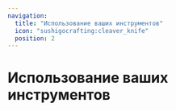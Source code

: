 ```yaml
---
navigation:
  title: "Использование ваших инструментов"
  icon: "sushigocrafting:cleaver_knife"
  position: 2
---
```


# Использование ваших инструментов

<SubPages />
